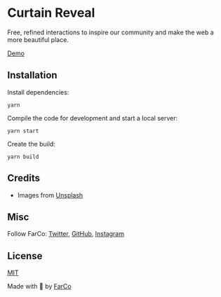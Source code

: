 # Curtain Reveal

Free, refined interactions to inspire our community and make the web a more beautiful place.

[Demo](https://interactions-reveal-effect.onrender.com/)


## Installation

Install dependencies:

```
yarn
```

Compile the code for development and start a local server:

```
yarn start
```

Create the build:

```
yarn build
```

## Credits

- Images from [Unsplash](https://unsplash.com/)

## Misc

Follow FarCo: [Twitter](https://twitter.com/farco_studio), [GitHub](https://github.com/farco-studio), [Instagram](https://www.instagram.com/farco_studio/)

## License
[MIT](LICENSE)

Made with :green_heart: by [FarCo](http://www.farcostudio.com)
